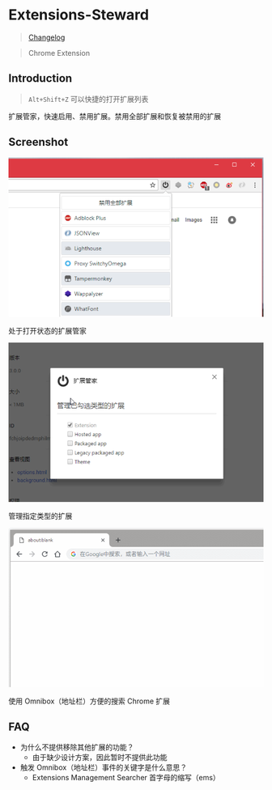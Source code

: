 # Extensions-Steward

> [Changelog](changelog.md)

> Chrome Extension

## Introduction

> `Alt+Shift+Z` 可以快捷的打开扩展列表

扩展管家，快速启用、禁用扩展。禁用全部扩展和恢复被禁用的扩展

## Screenshot

![management](screenshot/management.png)

处于打开状态的扩展管家

![options](screenshot/options.png)

管理指定类型的扩展

![omnibox-search](screenshot/omnibox-search.gif)

使用 Omnibox（地址栏）方便的搜索 Chrome 扩展

## FAQ

-   为什么不提供移除其他扩展的功能？
    -   由于缺少设计方案，因此暂时不提供此功能
-   触发 Omnibox（地址栏）事件的关键字是什么意思？
    -   Extensions Management Searcher 首字母的缩写（ems）
